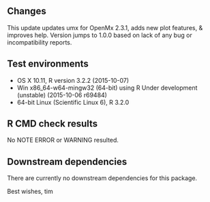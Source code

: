 ## Changes
This update updates umx for OpenMx 2.3.1, adds new plot features, & improves help.
Version jumps to 1.0.0 based on lack of any bug or incompatibility reports.

## Test environments
* OS X 10.11, R version 3.2.2 (2015-10-07)
* Win x86_64-w64-mingw32 (64-bit) using R Under development (unstable) (2015-10-06 r69484)
* 64-bit Linux (Scientific Linux 6), R 3.2.0


## R CMD check results

No NOTE ERROR or WARNING resulted.
 
## Downstream dependencies

There are currently no downstream dependencies for this package.

Best wishes, tim
